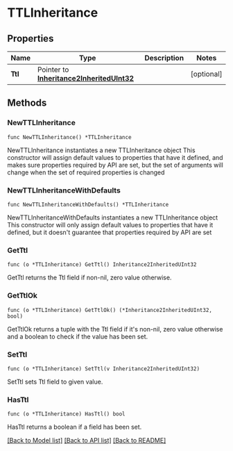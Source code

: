 # TTLInheritance

## Properties

Name | Type | Description | Notes
------------ | ------------- | ------------- | -------------
**Ttl** | Pointer to [**Inheritance2InheritedUInt32**](Inheritance2InheritedUInt32.md) |  | [optional] 

## Methods

### NewTTLInheritance

`func NewTTLInheritance() *TTLInheritance`

NewTTLInheritance instantiates a new TTLInheritance object
This constructor will assign default values to properties that have it defined,
and makes sure properties required by API are set, but the set of arguments
will change when the set of required properties is changed

### NewTTLInheritanceWithDefaults

`func NewTTLInheritanceWithDefaults() *TTLInheritance`

NewTTLInheritanceWithDefaults instantiates a new TTLInheritance object
This constructor will only assign default values to properties that have it defined,
but it doesn't guarantee that properties required by API are set

### GetTtl

`func (o *TTLInheritance) GetTtl() Inheritance2InheritedUInt32`

GetTtl returns the Ttl field if non-nil, zero value otherwise.

### GetTtlOk

`func (o *TTLInheritance) GetTtlOk() (*Inheritance2InheritedUInt32, bool)`

GetTtlOk returns a tuple with the Ttl field if it's non-nil, zero value otherwise
and a boolean to check if the value has been set.

### SetTtl

`func (o *TTLInheritance) SetTtl(v Inheritance2InheritedUInt32)`

SetTtl sets Ttl field to given value.

### HasTtl

`func (o *TTLInheritance) HasTtl() bool`

HasTtl returns a boolean if a field has been set.


[[Back to Model list]](../README.md#documentation-for-models) [[Back to API list]](../README.md#documentation-for-api-endpoints) [[Back to README]](../README.md)


